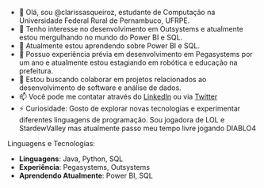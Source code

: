 - 👋 Olá, sou @clarissasqueiroz, estudante de Computação na Universidade Federal Rural de Pernambuco, UFRPE.
- 👀 Tenho interesse no desenvolvimento em Outsystems e atualmente estou mergulhando no mundo do Power BI e SQL.
- 🌱 Atualmente estou aprendendo sobre Power BI e SQL.
- 💼 Possuo experiência prévia em desenvolvimento em Pegasystems por um ano e atualmente estou estagiando em robótica e educação na prefeitura.
- 💞️ Estou buscando colaborar em projetos relacionados ao desenvolvimento de software e análise de dados.
- 📫 Você pode me contatar através do [LinkedIn](https://br.linkedin.com/in/clarissa-s-queiroz) ou via [Twitter](https://twitter.com/camomilacommel)
- ⚡ Curiosidade: Gosto de explorar novas tecnologias e experimentar diferentes linguagens de programação.
                   Sou jogadora de LOL e StardewValley mas atualmente passo meu tempo livre jogando DIABLO4

Linguagens e Tecnologias:
- **Linguagens**: Java, Python, SQL
- **Experiência**: Pegasystems, Outsystems
- **Aprendendo Atualmente**: Power BI, SQL
<!---
clarissasqueiroz/clarissasqueiroz is a ✨ special ✨ repository because its `README.md` (this file) appears on your GitHub profile.
You can click the Preview link to take a look at your changes.
--->
